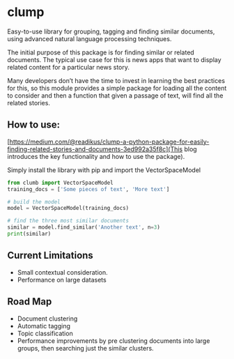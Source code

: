 # clump

Easy-to-use library for grouping, tagging and finding similar documents, using advanced natural language processing techniques.

The initial purpose of this package is for finding similar or related documents. The typical use case for this is news apps that want to display related content for a particular news story.

Many developers don’t have the time to invest in learning the best practices for this, so this module provides a simple package for loading all the content to consider and then a function that given a passage of text, will find all the related stories.

## How to use:

[https://medium.com/@readikus/clump-a-python-package-for-easily-finding-related-stories-and-documents-3ed992a35f8c](This blog introduces the key functionality and how to use the package).

Simply install the library with pip and import the VectorSpaceModel 

```python
from clumb import VectorSpaceModel
training_docs = ['Some pieces of text', 'More text']

# build the model
model = VectorSpaceModel(training_docs)

# find the three most similar documents
similar = model.find_similar('Another text', n=3)
print(similar)

```

## Current Limitations

* Small contextual consideration.
* Performance on large datasets 

## Road Map

* Document clustering
* Automatic tagging
* Topic classification
* Performance improvements by pre clustering documents into large groups, then searching just the similar clusters.
